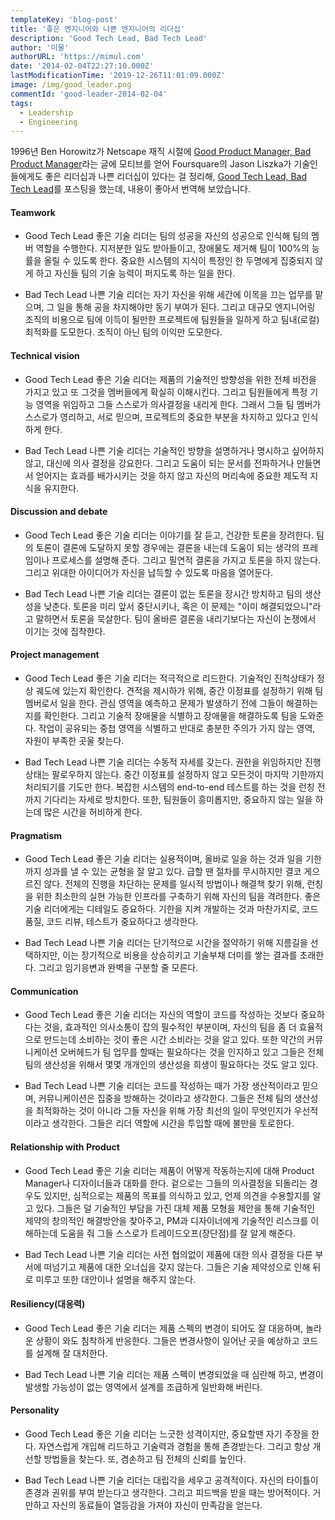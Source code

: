 ```yaml
---
templateKey: 'blog-post'
title: '좋은 엔지니어와 나쁜 엔지니어의 리더십'
description: 'Good Tech Lead, Bad Tech Lead'
author: '미물'
authorURL: 'https://mimul.com'
date: '2014-02-04T22:27:10.000Z'
lastModificationTime: '2019-12-26T11:01:09.000Z'
image: /img/good_leader.png
commentId: 'good-leader-2014-02-04'
tags:
  - Leadership
  - Engineering
---
```


1996년 Ben Horowitz가 Netscape 재직 시절에 [Good Product Manager, Bad Product Manager](https://a16z.com/2012/06/15/good-product-managerbad-product-manager/)라는 글에 모티브를 얻어 Foursquare의 Jason Liszka가 기술인들에게도 좋은 리더십과 나쁜 리더십이 있다는 걸 정리해, [Good Tech Lead, Bad Tech Lead](https://medium.com/foursquare-direct/good-tech-lead-bad-tech-lead-8cb6db72a9b7)를 포스팅을 했는데, 내용이 좋아서 번역해 보았습니다.

#### Teamwork

- Good Tech Lead
좋은 기술 리더는 팀의 성공을 자신의 성공으로 인식해 팀의 멤버 역할을 수행한다. 지저분한 일도 받아들이고, 장애물도 제거해 팀이 100%의 능률을 올릴 수 있도록 한다. 중요한 시스템의 지식이 특정인 한 두명에게 집중되지 않게 하고 자신들 팀의 기술 능력이 퍼지도록 하는 일을 한다.

- Bad Tech Lead
나쁜 기술 리더는 자기 자신을 위해 세간에 이목을 끄는 업무를 맡으며, 그 일을 통해 공을 차지해야만 동기 부여가 된다. 그리고 대규모 엔지니어링 조직의 비용으로 팀에 이득이 될만한 프로젝트에 팀원들을 일하게 하고 팀내(로컬) 최적화를 도모한다. 조직이 아닌 팀의 이익만 도모한다.

#### Technical vision

- Good Tech Lead
좋은 기술 리더는 제품의 기술적인 방향성을 위한 전체 비전을 가지고 있고 또 그것을 멤버들에게 확실히 이해시킨다. 그리고 팀원들에게 특정 기능 영역을 위임하고 그들 스스로가 의사결정을 내리게 한다. 그래서 그들 팀 멤버가 스스로가 영리하고, 서로 믿으며, 프로젝트의 중요한 부분을 차지하고 있다고 인식하게 한다.

- Bad Tech Lead
나쁜 기술 리더는 기술적인 방향을 설명하거나 명시하고 싶어하지 않고, 대신에 의사 결정을 강요한다. 그리고 도움이 되는 문서를 전파하거나 만들면서 얻어지는 효과를 배가시키는 것을 하지 않고 자신의 머리속에 중요한 제도적 지식을 유지한다.

#### Discussion and debate

- Good Tech Lead
좋은 기술 리더는 이야기를 잘 듣고, 건강한 토론을 장려한다. 팀의 토론이 결론에 도달하지 못할 경우에는 결론을 내는데 도움이 되는 생각의 프레임이나 프로세스를 설명해 준다. 그리고 필연적 결론을 가지고 토론을 하지 않는다. 그리고 위대한 아이디어가 자신을 납득할 수 있도록 마음을 열어둔다.

- Bad Tech Lead
나쁜 기술 리더는 결론이 없는 토론을 장시간 방치하고 팀의 생산성을 낮춘다. 토론을 미리 앞서 중단시키나, 혹은 이 문제는 "이미 해결되었으니"라고 말하면서 토론을 묵살한다. 팀이 올바른 결론을 내리기보다는 자신이 논쟁에서 이기는 것에 집착한다.

#### Project management

- Good Tech Lead
좋은 기술 리더는 적극적으로 리드한다. 기술적인 진척상태가 정상 궤도에 있는지 확인한다. 견적을 제시하가 위해, 중간 이정표를 설정하기 위해 팀 멤버로서 일을 한다. 관심 영역을 예측하고 문제가 발생하기 전에 그들이 해결하는 지를 확인한다. 그리고 기술적 장애물을 식별하고 장애물을 해결하도록 팀을 도와준다. 작업이 공유되는 중첩 영역을 식별하고 반대로 충분한 주의가 가지 않는 영역, 자원이 부족한 곳울 찾는다.

- Bad Tech Lead
나쁜 기술 리더는 수동적 자세를 갖는다. 권한을 위임하지만 진행 상태는 팔로우하지 않는다. 중간 이정표를 설정하지 않고 모든것이 마지막 기한까지 처리되기를 기도만 한다. 복잡한 시스템의 end-to-end 테스트를 하는 것을 런칭 전까지 기다리는 자세로 방치한다. 또한, 팀원들이 흥미롭지만, 중요하지 않는 일을 하는데 많은 시간을 허비하게 한다.

#### Pragmatism

- Good Tech Lead
좋은 기술 리더는 실용적이며, 올바로 일을 하는 것과 일을 기한까지 성과를 낼 수 있는 균형을 잘 알고 있다. 급할 땐 절차를 무시하지만 결코 게으르진 않다. 전체의 진행을 차단하는 문제를 일시적 방법이나 해결책 찾기 위해, 런칭을 위한 최소한의 실현 가능한 인프라를 구축하기 위해 자신의 팀을 격려한다. 좋은 기술 리더에게는 디테일도 중요하다. 기한을 지켜 개발하는 것과 마찬가지로, 코드 품질, 코드 리뷰, 테스트가 중요하다고 생각한다.

- Bad Tech Lead
나쁜 기술 리더는 단기적으로 시간을 절약하기 위해 지름길을 선택하지만, 이는 장기적으로 비용을 상승히키고 기술부채 더미를 쌓는 결과를 초래한다. 그리고 임기응변과 완벽을 구분할 줄 모른다.

#### Communication

- Good Tech Lead
좋은 기술 리더는 자신의 역할이 코드를 작성하는 것보다 중요하다는 것을, 효과적인 의사소통이 잡의 필수적인 부분이며, 자신의 팀을 좀 더 효율적으로 만드는데 소비하는 것이 좋은 시간 소비라는 것을 알고 있다. 또한 약간의 커뮤니케이션 오버헤드가 팀 업무를 할때는 필요하다는 것을 인지하고 있고 그들은 전체 팀의 생산성을 위해서 몇몇 개개인의 생산성을 희생이 필요하다는 것도 알고 있다.

- Bad Tech Lead
나쁜 기술 리더는 코드를 작성하는 때가 가장 생산적이라고 믿으며, 커뮤니케이션은 집중을 방해하는 것이라고 생각한다. 그들은 전체 팀의 생산성을 최적화하는 것이 아니라 그들 자신을 위해 가장 최선의 일이 무엇인지가 우선적이라고 생각한다. 그들은 리더 역할에 시간을 투입할 때에 불만을 토로한다.

#### Relationship with Product

- Good Tech Lead
좋은 기술 리더는 제품이 어떻게 작동하는지에 대해 Product Manager나 디자이너들과 대화를 한다. 겉으로는 그들의 의사결정을 되돌리는 경우도 있지만, 심적으로는 제품의 목표를 의식하고 있고, 언제 의견을 수용할지를 알고 있다. 그들은 덜 기술적인 부담을 가진 대체 제품 모형을 제안을 통해 기술적인 제약의 창의적인 해결방안을 찾아주고, PM과 디자이너에게 기술적인 리스크를 이해하는데 도움을 줘 그들 스스로가 트레이드오프(장단점)를 잘 알게 해준다.

- Bad Tech Lead
나쁜 기술 리더는 사전 협의없이 제품에 대한 의사 결정을 다른 부서에 떠넘기고 제품에 대한 오너십을 갖지 않는다. 그들은 기술 제약성으로 인해 뒤로 미루고 또한 대안이나 설명을 해주지 않는다.

#### Resiliency(대응력)

- Good Tech Lead
좋은 기술 리더는 제품 스펙의 변경이 되어도 잘 대응하며, 놀라운 상황이 와도 침착하게 반응한다. 그들은 변경사항이 일어난 곳을 예상하고 코드를 설계해 잘 대처한다.

- Bad Tech Lead
나쁜 기술 리더는 제품 스펙이 변경되었을 때 심란해 하고, 변경이 발생할 가능성이 없는 영역에서 설계를 조급하게 일반화해 버린다.

#### Personality

- Good Tech Lead
좋은 기술 리더는 느긋한 성격이지만, 중요할땐 자기 주장을 한다. 자연스럽게 개입해 리드하고 기술력과 경험을 통해 존경받는다. 그리고 항상 개선할 방법들을 찾는다. 또, 겸손하고 팀 전체의 신뢰를 높인다.

- Bad Tech Lead
나쁜 기술 리더는 대립각을 세우고 공격적이다. 자신의 타이틀이 존경과 권위를 부여 받는다고 생각한다. 그리고 피드백을 받을 때는 방어적이다. 거만하고 자신의 동료들이 열등감을 가져야 자신이 만족감을 얻는다.
